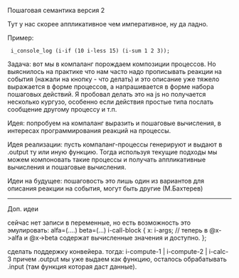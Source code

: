 Пошаговая семантика версия 2

Тут у нас скорее аппликативное чем императивное, ну да ладно.

Пример:
```
 i_console_log (i-if (10 i-less 15) (i-sum 1 2 3));
```

Задача: вот мы в компаланг порождаем композиции процессов. Но выяснилось на практике что нам часто надо прописывать реакции на события (нажали на кнопку - что делать) и это описание уже тяжело выражается в форме процессов, а напрашивается в форме набора пошаговых действий. Я пробовал делать это на js но получается несколько кургузо, особенно если действия простые типа послать сообщение другому процессу и т.п.

Идея: попробуем на компаланг выразить и пошаговые вычисления, в интересах программирования реакций на процессы.

Идея реализации: пусть компаланг-процессы генерируют и выдают в .output ту или иную функцию.
Тогда используя текущие подходы мы можем компоновать такие процессы и получать аппликативные вычисления и пошаговые вычисления.

Идеи на будущее:
пошаговость это лишь один из вариантов для описания реакции на события, могут быть другие (М.Бахтерев)

------
Доп. идеи

сейчас нет записи в переменные, но есть возможность это эмулировать:
alfa=(....) beta=(...) i-call-block {
  x: i-args; // теперь в @x->alfa и @x->beta содержат вычисленные значения и доступно.
};

сделать поддержку конвейера. тогда:
i-compute-1 | i-compute-2 | i-calc-3
причем .output мы уже выдаем как функцию, осталось обрабатывать .input (там функция которая даст данные).